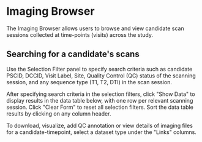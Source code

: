 # Imaging Browser

The Imaging Browser allows users to browse and view candidate scan
sessions collected at time-points (visits) across the study.

## Searching for a candidate's scans

Use the Selection Filter panel to specify search criteria such as
candidate PSCID, DCCID, Visit Label, Site, Quality Control (QC)
status of the scanning session, and any sequence type (T1, T2, DTI)
in the scan session.

After specifying search criteria in the selection filters, click
"Show Data" to display results in the data table below, with one
row per relevant scanning session. Click "Clear Form" to reset all
selection filters. Sort the data table results by clicking on any column header.

To download, visualize, add QC annotation or view details of imaging
files for a candidate-timepoint, select a dataset type under the "Links"
columns.
